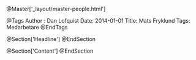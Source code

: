 @Master['_layout/master-people.html']

@Tags
Author : Dan Lofquist
Date: 2014-01-01
Title: Mats Fryklund
Tags: Medarbetare
@EndTags

@Section['Headline']
@EndSection

@Section['Content']
@EndSection